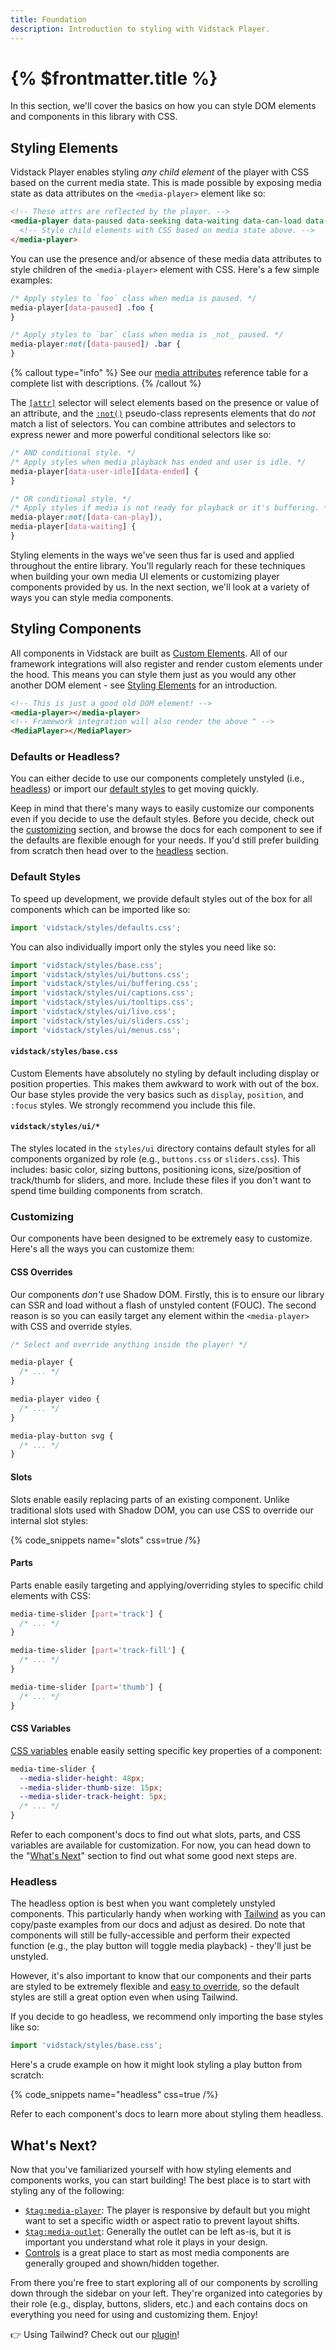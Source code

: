 ```yaml
---
title: Foundation
description: Introduction to styling with Vidstack Player.
---
```


# {% $frontmatter.title %}

In this section, we'll cover the basics on how you can style DOM elements and components in this
library with CSS.

## Styling Elements

Vidstack Player enables styling _any child element_ of the player with CSS based on the current
media state. This is made possible by exposing media state as data attributes on
the `<media-player>` element like so:

```html
<!-- These attrs are reflected by the player. -->
<media-player data-paused data-seeking data-waiting data-can-load data-can-play ...>
  <!-- Style child elements with CSS based on media state above. -->
</media-player>
```

You can use the presence and/or absence of these media data attributes to style children of the
`<media-player>` element with CSS. Here's a few simple examples:

```css {% title="player.css" copy=true %}
/* Apply styles to `foo` class when media is paused. */
media-player[data-paused] .foo {
}

/* Apply styles to `bar` class when media is _not_ paused. */
media-player:not([data-paused]) .bar {
}
```

{% callout type="info" %}
See our [media attributes](/docs/player/components/media/player#data-attributes) reference table
for a complete list with descriptions.
{% /callout %}

The [`[attr]`](https://developer.mozilla.org/en-US/docs/Web/CSS/Attribute_selectors) selector will
select elements based on the presence or value of an attribute, and the
[`:not()`](https://developer.mozilla.org/en-US/docs/Web/CSS/:not) pseudo-class represents
elements that do _not_ match a list of selectors. You can combine attributes and selectors to
express newer and more powerful conditional selectors like so:

```css {% title="player.css" copy=true %}
/* AND conditional style. */
/* Apply styles when media playback has ended and user is idle. */
media-player[data-user-idle][data-ended] {
}

/* OR conditional style. */
/* Apply styles if media is not ready for playback or it's buffering. */
media-player:not([data-can-play]),
media-player[data-waiting] {
}
```

Styling elements in the ways we've seen thus far is used and applied throughout the entire library.
You'll regularly reach for these techniques when building your own media UI elements or customizing
player components provided by us. In the next section, we'll look at a variety of ways you can
style media components.

## Styling Components

All components in Vidstack are built as [Custom Elements](https://developer.mozilla.org/en-US/docs/Web/Web_Components/Using_custom_elements). All of our framework integrations will also register and render custom
elements under the hood. This means you can style them just as you would any other another DOM
element - see [Styling Elements](#styling-elements) for an introduction.

```html
<!-- This is just a good old DOM element! -->
<media-player></media-player>
<!-- Framework integration will also render the above ^ -->
<MediaPlayer></MediaPlayer>
```

### Defaults or Headless?

You can either decide to use our components completely unstyled (i.e., [headless](#headless)) or
import our [default styles](#default-styles) to get moving quickly.

Keep in mind that there's many ways to easily customize our components even if you decide to use the
default styles. Before you decide, check out the [customizing](#customizing) section, and
browse the docs for each component to see if the defaults are flexible enough for your needs. If
you'd still prefer building from scratch then head over to the [headless](#headless) section.

### Default Styles

To speed up development, we provide default styles out of the box for all components which
can be imported like so:

```js {% copy=true %}
import 'vidstack/styles/defaults.css';
```

You can also individually import only the styles you need like so:

```js {% copy=true %}
import 'vidstack/styles/base.css';
import 'vidstack/styles/ui/buttons.css';
import 'vidstack/styles/ui/buffering.css';
import 'vidstack/styles/ui/captions.css';
import 'vidstack/styles/ui/tooltips.css';
import 'vidstack/styles/ui/live.css';
import 'vidstack/styles/ui/sliders.css';
import 'vidstack/styles/ui/menus.css';
```

#### `vidstack/styles/base.css`

Custom Elements have absolutely no styling by default including display or position properties.
This makes them awkward to work with out of the box. Our base styles provide the very basics such
as `display`, `position`, and `:focus` styles. We strongly recommend you include this file.

#### `vidstack/styles/ui/*`

The styles located in the `styles/ui` directory contains default styles for all components
organized by role (e.g., `buttons.css` or `sliders.css`). This includes: basic color,
sizing buttons, positioning icons, size/position of track/thumb for sliders, and more.
Include these files if you don't want to spend time building components from scratch.

### Customizing

Our components have been designed to be extremely easy to customize. Here's all the ways you
can customize them:

#### CSS Overrides

Our components _don't_ use Shadow DOM. Firstly, this is to ensure our library can SSR and load
without a flash of unstyled content (FOUC). The second reason is so you can easily target any
element within the `<media-player>` with CSS and override styles.

```css
/* Select and override anything inside the player! */

media-player {
  /* ... */
}

media-player video {
  /* ... */
}

media-play-button svg {
  /* ... */
}
```

#### Slots

Slots enable easily replacing parts of an existing component. Unlike traditional slots used
with Shadow DOM, you can use CSS to override our internal slot styles:

{% code_snippets name="slots" css=true /%}

#### Parts

Parts enable easily targeting and applying/overriding styles to specific child elements with CSS:

```css
media-time-slider [part='track'] {
  /* ... */
}

media-time-slider [part='track-fill'] {
  /* ... */
}

media-time-slider [part='thumb'] {
  /* ... */
}
```

#### CSS Variables

[CSS variables](https://developer.mozilla.org/en-US/docs/Web/CSS/Using_CSS_custom_properties)
enable easily setting specific key properties of a component:

```css
media-time-slider {
  --media-slider-height: 48px;
  --media-slider-thumb-size: 15px;
  --media-slider-track-height: 5px;
  /* ... */
}
```

Refer to each component's docs to find out what slots, parts, and CSS variables are available for
customization. For now, you can head down to the "[What's Next](#what-s-next)" section to find out
what some good next steps are.

### Headless

The headless option is best when you want completely unstyled components. This particularly handy
when working with [Tailwind](docs/player/styling/tailwind) as you can copy/paste examples from
our docs and adjust as desired. Do note that components will still be fully-accessible and
perform their expected function (e.g., the play button will toggle media playback) - they'll
just be unstyled.

However, it's also important to know that our components and their parts are styled
to be extremely flexible and [easy to override](#customizing), so the default styles are still a
great option even when using Tailwind.

If you decide to go headless, we recommend only importing the base styles like so:

```js {% copy=true %}
import 'vidstack/styles/base.css';
```

Here's a crude example on how it might look styling a play button from scratch:

{% code_snippets name="headless" css=true /%}

Refer to each component's docs to learn more about styling them headless.

## What's Next?

Now that you've familiarized yourself with how styling elements and components works, you can start
building! The best place is to start with styling any of the following:

- [`$tag:media-player`](/docs/player/components/layout/player): The player is responsive by default
  but you might want to set a specific width or aspect ratio to prevent layout shifts.
- [`$tag:media-outlet`](/docs/player/components/layout/outlet): Generally the outlet can be left
  as-is, but it is important you understand what role it plays in your design.
- [Controls](/docs/player/components/layout/outlet) is a great place to start as most media
  components are generally grouped and shown/hidden together.

From there you're free to start exploring all of our components by scrolling down through the
sidebar on your left. They're organized into categories by their role (e.g., display, buttons,
sliders, etc.) and each contains docs on everything you need for using and customizing them. Enjoy!

👉 Using Tailwind? Check out our [plugin](/docs/player/styling/tailwind)!
